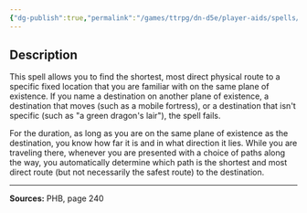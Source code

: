 ```yaml
---
{"dg-publish":true,"permalink":"/games/ttrpg/dn-d5e/player-aids/spells/level-6/find-the-path/","tags":["TTRPG/DND/5e","verbal","somatic","material","concentration"]}
---
```



## Description
This spell allows you to find the shortest, most direct physical route to a specific fixed location that you are familiar with on the same plane of existence.
If you name a destination on another plane of existence, a destination that moves (such as a mobile fortress), or a destination that isn't specific (such as "a green dragon's lair"), the spell fails.

For the duration, as long as you are on the same plane of existence as the destination, you know how far it is and in what direction it lies.
While you are traveling there, whenever you are presented with a choice of paths along the way, you automatically determine which path is the shortest and most direct route (but not necessarily the safest route) to the destination.

---

**Sources:** PHB, page 240
